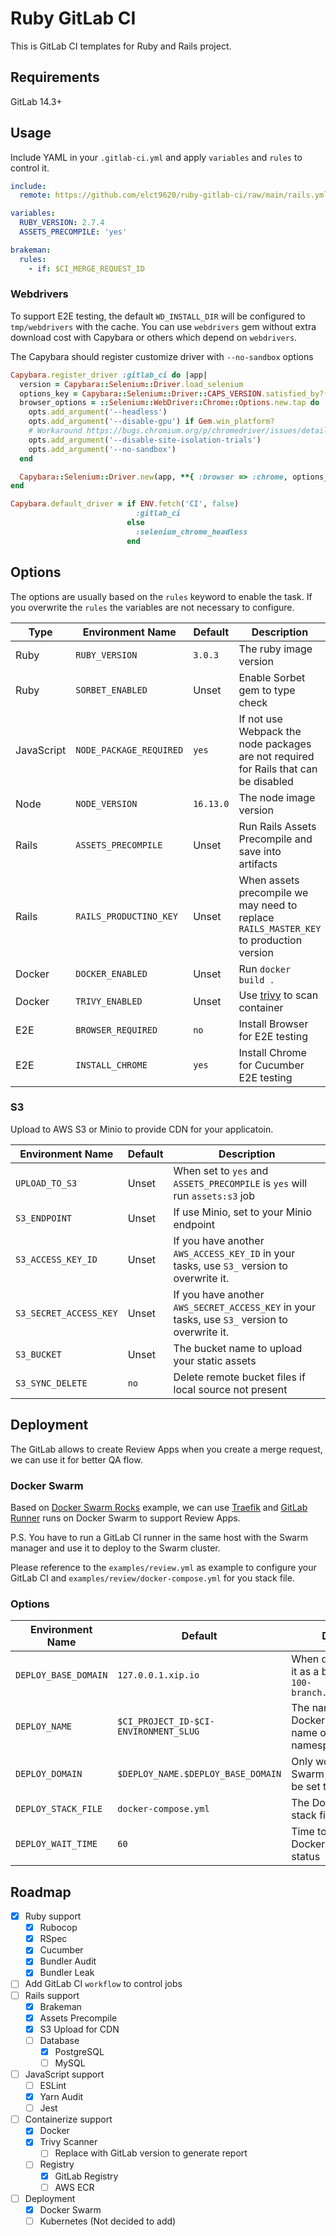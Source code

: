 Ruby GitLab CI
===

This is GitLab CI templates for Ruby and Rails project.

## Requirements

GitLab 14.3+

## Usage

Include YAML in your `.gitlab-ci.yml` and apply `variables` and `rules` to control it.

```yaml
include:
  remote: https://github.com/elct9620/ruby-gitlab-ci/raw/main/rails.yml

variables:
  RUBY_VERSION: 2.7.4
  ASSETS_PRECOMPILE: 'yes'

brakeman:
  rules:
    - if: $CI_MERGE_REQUEST_ID
```

### Webdrivers

To support E2E testing, the default `WD_INSTALL_DIR` will be configured to `tmp/webdrivers` with the cache. You can use `webdrivers` gem without extra download cost with Capybara or others which depend on `webdrivers`.

The Capybara should register customize driver with `--no-sandbox` options

```ruby
Capybara.register_driver :gitlab_ci do |app|
  version = Capybara::Selenium::Driver.load_selenium
  options_key = Capybara::Selenium::Driver::CAPS_VERSION.satisfied_by?(version) ? :capabilities : :options
  browser_options = ::Selenium::WebDriver::Chrome::Options.new.tap do |opts|
    opts.add_argument('--headless')
    opts.add_argument('--disable-gpu') if Gem.win_platform?
    # Workaround https://bugs.chromium.org/p/chromedriver/issues/detail?id=2650&q=load&sort=-id&colspec=ID%20Status%20Pri%20Owner%20Summary
    opts.add_argument('--disable-site-isolation-trials')
    opts.add_argument('--no-sandbox')
  end

  Capybara::Selenium::Driver.new(app, **{ :browser => :chrome, options_key => browser_options })
end

Capybara.default_driver = if ENV.fetch('CI', false)
                            :gitlab_ci
                          else
                            :selenium_chrome_headless
                          end
```

## Options

The options are usually based on the `rules` keyword to enable the task. If you overwrite the `rules` the variables are not necessary to configure.

| Type       | Environment Name        | Default   | Description                                                                            |
|------------|-------------------------|-----------|----------------------------------------------------------------------------------------|
| Ruby       | `RUBY_VERSION`          | `3.0.3`   | The ruby image version                                                                 |
| Ruby       | `SORBET_ENABLED`        | Unset     | Enable Sorbet gem to type check                                                       |
| JavaScript | `NODE_PACKAGE_REQUIRED` | `yes`     | If not use Webpack the node packages are not required for Rails that can be disabled   |
| Node       | `NODE_VERSION`          | `16.13.0` | The node image version                                                                 |
| Rails      | `ASSETS_PRECOMPILE`     | Unset     | Run Rails Assets Precompile and save into artifacts                                    |
| Rails      | `RAILS_PRODUCTINO_KEY`  | Unset     | When assets precompile we may need to replace `RAILS_MASTER_KEY` to production version |
| Docker     | `DOCKER_ENABLED`        | Unset     | Run `docker build .`                                                                   |
| Docker     | `TRIVY_ENABLED`         | Unset     | Use [trivy](https://github.com/aquasecurity/trivy) to scan container                   |
| E2E        | `BROWSER_REQUIRED`      | `no`      | Install Browser for E2E testing                                                        |
| E2E        | `INSTALL_CHROME`        | `yes`     | Install Chrome for Cucumber E2E testing                                                |

### S3

Upload to AWS S3 or Minio to provide CDN for your applicatoin.

| Environment Name       | Default | Description                                                                                   |
|------------------------|---------|-----------------------------------------------------------------------------------------------|
| `UPLOAD_TO_S3`         | Unset   | When set to `yes` and `ASSETS_PRECOMPILE` is `yes` will run `assets:s3` job                   |
| `S3_ENDPOINT`          | Unset   | If use Minio, set to your Minio endpoint                                                      |
| `S3_ACCESS_KEY_ID`     | Unset   | If you have another `AWS_ACCESS_KEY_ID` in your tasks, use `S3_` version to overwrite it.     |
| `S3_SECRET_ACCESS_KEY` | Unset   | If you have another `AWS_SECRET_ACCESS_KEY` in your tasks, use `S3_` version to overwrite it. |
| `S3_BUCKET`            | Unset   | The bucket name to upload your static assets                                                  |
| `S3_SYNC_DELETE`       | `no`    | Delete remote bucket files if local source not present                                        |

## Deployment

The GitLab allows to create Review Apps when you create a merge request, we can use it for better QA flow.

### Docker Swarm

Based on [Docker Swarm Rocks](https://dockerswarm.rocks/) example, we can use [Traefik](https://dockerswarm.rocks/traefik/) and [GitLab Runner](https://dockerswarm.rocks/gitlab-ci/) runs on Docker Swarm to support Review Apps.

P.S. You have to run a GitLab CI runner in the same host with the Swarm manager and use it to deploy to the Swarm cluster.

Please reference to the `examples/review.yml` as example to configure your GitLab CI and `examples/review/docker-compose.yml` for you stack file.

### Options

| Environment Name     | Default                               | Description                                                                     |
|----------------------|---------------------------------------|---------------------------------------------------------------------------------|
| `DEPLOY_BASE_DOMAIN` | `127.0.0.1.xip.io`                    | When deploy we will use it as a base domain, e.g. `100-branch.127.0.0.1.xip.io` |
| `DEPLOY_NAME`        | `$CI_PROJECT_ID-$CI-ENVIRONMENT_SLUG` | The name used to be Docker Swarm stack name or Kubernetes namespace             |
| `DEPLOY_DOMAIN`      | `$DEPLOY_NAME.$DEPLOY_BASE_DOMAIN`    | Only work for Docker Swarm with Traefik will be set to environment url          |
| `DEPLOY_STACK_FILE`  | `docker-compose.yml`                  | The Docker Swarm stack file for deployment                                      |
| `DEPLOY_WAIT_TIME`   | `60`                                  | Time to wait for check Docker Swarm deploy status                               |

## Roadmap

* [x] Ruby support
  * [x] Rubocop
  * [x] RSpec
  * [x] Cucumber
  * [x] Bundler Audit
  * [x] Bundler Leak
* [ ] Add GitLab CI `workflow` to control jobs
* [ ] Rails support
  * [x] Brakeman
  * [x] Assets Precompile
  * [x] S3 Upload for CDN
  * [ ] Database
    * [x] PostgreSQL
    * [ ] MySQL
* [ ] JavaScript support
  * [ ] ESLint
  * [x] Yarn Audit
  * [ ] Jest
* [ ] Containerize support
  * [x] Docker
  * [x] Trivy Scanner
    * [ ] Replace with GitLab version to generate report
  * [ ] Registry
    * [x] GitLab Registry
    * [ ] AWS ECR
* [ ] Deployment
  * [x] Docker Swarm
  * [ ] Kubernetes (Not decided to add)
